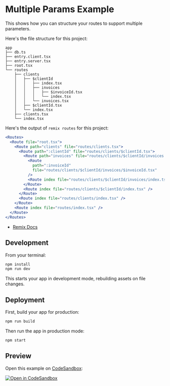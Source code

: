 # Multiple Params Example

This shows how you can structure your routes to support multiple parameters.

Here's the file structure for this project:

```
app
├── db.ts
├── entry.client.tsx
├── entry.server.tsx
├── root.tsx
└── routes
    ├── clients
    │   ├── $clientId
    │   │   ├── index.tsx
    │   │   ├── invoices
    │   │   │   ├── $invoiceId.tsx
    │   │   │   └── index.tsx
    │   │   └── invoices.tsx
    │   ├── $clientId.tsx
    │   └── index.tsx
    ├── clients.tsx
    └── index.tsx
```

Here's the output of `remix routes` for this project:

```jsx
<Routes>
  <Route file="root.tsx">
    <Route path="clients" file="routes/clients.tsx">
      <Route path=":clientId" file="routes/clients/$clientId.tsx">
        <Route path="invoices" file="routes/clients/$clientId/invoices.tsx">
          <Route
            path=":invoiceId"
            file="routes/clients/$clientId/invoices/$invoiceId.tsx"
          />
          <Route index file="routes/clients/$clientId/invoices/index.tsx" />
        </Route>
        <Route index file="routes/clients/$clientId/index.tsx" />
      </Route>
      <Route index file="routes/clients/index.tsx" />
    </Route>
    <Route index file="routes/index.tsx" />
  </Route>
</Routes>
```

- [Remix Docs](https://remix.run/docs)

## Development

From your terminal:

```sh
npm install
npm run dev
```

This starts your app in development mode, rebuilding assets on file changes.

## Deployment

First, build your app for production:

```sh
npm run build
```

Then run the app in production mode:

```sh
npm start
```

## Preview

Open this example on [CodeSandbox](https://codesandbox.com):

[![Open in CodeSandbox](https://codesandbox.io/static/img/play-codesandbox.svg)](https://codesandbox.io/s/github/remix-run/remix/tree/main/examples/multiple-params)
